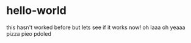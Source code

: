 # hello-world
this hasn't worked before but lets see if it works now!
oh laaa oh yeaaa pizza pieo pdoled
